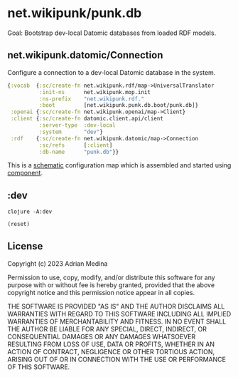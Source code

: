 # net.wikipunk/punk.db
Goal: Bootstrap dev-local Datomic databases from loaded RDF models.

## net.wikipunk.datomic/Connection
Configure a connection to a dev-local Datomic database in the system.

``` clojure
{:vocab  {:sc/create-fn net.wikipunk.rdf/map->UniversalTranslator
          :init-ns      net.wikipunk.mop.init
          :ns-prefix    "net.wikipunk.rdf."
          :boot         [net.wikipunk.punk.db.boot/punk.db]}
 :openai {:sc/create-fn net.wikipunk.openai/map->Client}
 :client {:sc/create-fn datomic.client.api/client
          :server-type  :dev-local
          :system       "dev"}
 :rdf    {:sc/create-fn net.wikipunk.datomic/map->Connection
          :sc/refs      [:client]
          :db-name      "punk.db"}}
```

This is a [schematic](https://github.com/walmartlabs/schematic)
configuration map which is assembled and started using
[component](https://github.com/stuartsierra/component).

## :dev

``` shell
clojure -A:dev
```

``` clojure
(reset)
```

## License
Copyright (c) 2023 Adrian Medina

Permission to use, copy, modify, and/or distribute this software for
any purpose with or without fee is hereby granted, provided that the
above copyright notice and this permission notice appear in all
copies.

THE SOFTWARE IS PROVIDED "AS IS" AND THE AUTHOR DISCLAIMS ALL
WARRANTIES WITH REGARD TO THIS SOFTWARE INCLUDING ALL IMPLIED
WARRANTIES OF MERCHANTABILITY AND FITNESS. IN NO EVENT SHALL THE
AUTHOR BE LIABLE FOR ANY SPECIAL, DIRECT, INDIRECT, OR CONSEQUENTIAL
DAMAGES OR ANY DAMAGES WHATSOEVER RESULTING FROM LOSS OF USE, DATA OR
PROFITS, WHETHER IN AN ACTION OF CONTRACT, NEGLIGENCE OR OTHER
TORTIOUS ACTION, ARISING OUT OF OR IN CONNECTION WITH THE USE OR
PERFORMANCE OF THIS SOFTWARE.

